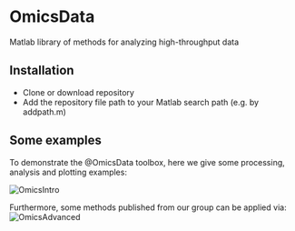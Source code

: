 # OmicsData
Matlab library of methods for analyzing high-throughput data

## Installation
- Clone or download repository
- Add the repository file path to your Matlab search path (e.g. by addpath.m)

## Some examples

To demonstrate the @OmicsData toolbox, here we give some processing, analysis and plotting examples:

![OmicsIntro](https://user-images.githubusercontent.com/30629788/80489042-90a74080-895f-11ea-82fa-f55a45ce31e4.PNG)

Furthermore, some methods published from our group can be applied via:
![OmicsAdvanced](https://user-images.githubusercontent.com/30629788/80489069-9b61d580-895f-11ea-8ca1-4a76f3a20c64.PNG)
